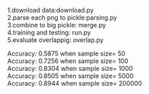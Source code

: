 1.download data:download.py <br />
2.parse each png to pickle:parsing.py <br />
3.combine to big pickle: merge.py <br />
4.training and testing: run.py <br />
5.evaluate overlappig: overlap.py <br />


Accuracy: 0.5875 when sample size= 50 <br />
Accuracy: 0.7256 when sample size= 100 <br />
Accuracy: 0.8304 when sample size= 1000 <br />
Accuracy: 0.8505 when sample size= 5000 <br />
Accuracy: 0.8944 when sample size= 200000 <br />
